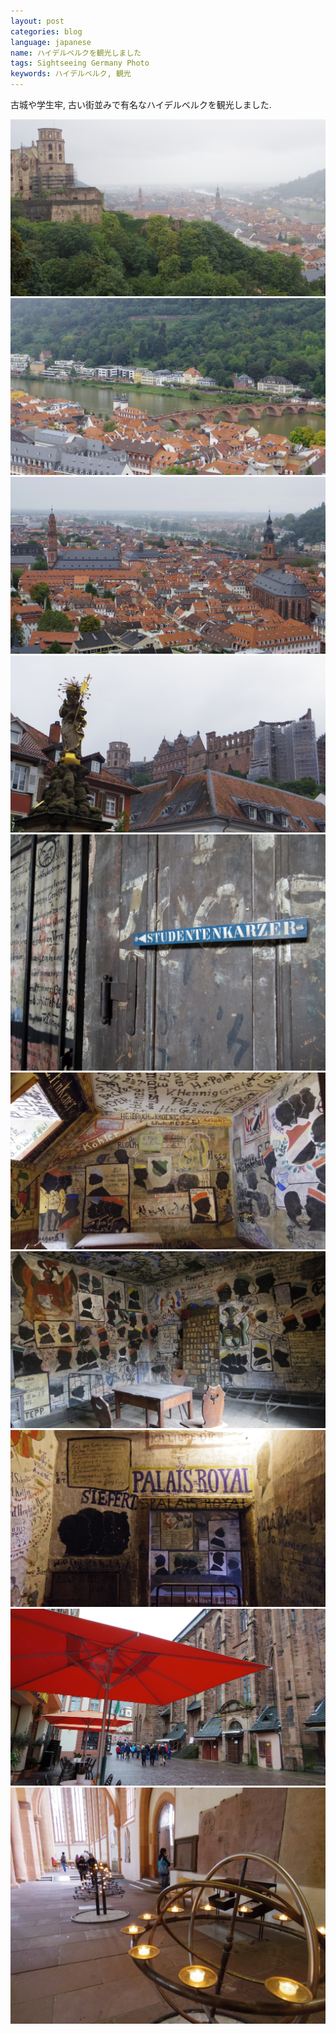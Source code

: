 ```yaml
---
layout: post
categories: blog
language: japanese
name: ハイデルベルクを観光しました
tags: Sightseeing Germany Photo
keywords: ハイデルベルク, 観光
---
```


古城や学生牢, 古い街並みで有名なハイデルベルクを観光しました.

<img src="/assets/content-image/IMGP1273.JPG" class="image-on-frame image-fade">

<img src="/assets/content-image/IMGP1194.JPG" class="image-on-frame image-fade">

<img src="/assets/content-image/IMGP1195.JPG" class="image-on-frame image-fade">

<img src="/assets/content-image/IMGP1136.JPG" class="image-on-frame image-fade">

<img src="/assets/content-image/IMGP1449.JPG" class="image-on-frame image-fade">

<img src="/assets/content-image/IMGP1459.JPG" class="image-on-frame image-fade">

<img src="/assets/content-image/IMGP1513.JPG" class="image-on-frame image-fade">

<img src="/assets/content-image/IMGP1480.JPG" class="image-on-frame image-fade">

<img src="/assets/content-image/IMGP1124.JPG" class="image-on-frame image-fade">

<img src="/assets/content-image/IMGP1355.JPG" class="image-on-frame image-fade">
